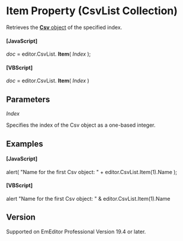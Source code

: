 # Item Property (CsvList Collection)

Retrieves the [**Csv** object](../csv/index) of the specified index.

#### \[JavaScript\]

_doc_ = editor.CsvList. **Item**( _Index_ );

#### \[VBScript\]

_doc_ = editor.CsvList. **Item**( _Index_ )

## Parameters

_Index_

Specifies the index of the Csv object as a one-based integer.

## Examples

#### \[JavaScript\]

alert( "Name for the first Csv object: " + editor.CsvList.Item(1).Name );

#### \[VBScript\]

alert "Name for the first Csv object: " & editor.CsvList.Item(1).Name

## Version

Supported on EmEditor Professional Version 19.4 or later.

